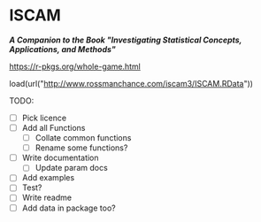 ISCAM
==============
***A Companion to the Book "Investigating Statistical Concepts, Applications, and Methods"***

https://r-pkgs.org/whole-game.html

load(url("http://www.rossmanchance.com/iscam3/ISCAM.RData"))

TODO:
- [ ] Pick licence
- [ ] Add all Functions
  - [ ]  Collate common functions
  - [ ]  Rename some functions?
- [ ] Write documentation
  - [ ] Update param docs
- [ ] Add examples
- [ ] Test?
- [ ] Write readme
- [ ] Add data in package too?

